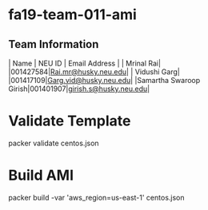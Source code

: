# fa19-team-011-ami

## Team Information

| Name | NEU ID | Email Address |
| Mrinal Rai| |001427584|Rai.mr@husky.neu.edu| 
| Vidushi Garg| |001417109|Garg.vid@husky.neu.edu| 
|Samartha Swaroop Girish|001401907|girish.s@husky.neu.edu| 

# Validate Template
packer validate centos.json
# Build AMI
packer build -var 'aws_region=us-east-1' centos.json
